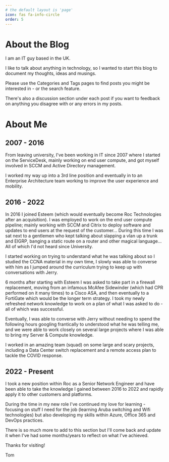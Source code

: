 ```yaml
---
# the default layout is 'page'
icon: fas fa-info-circle
order: 5
---
```


# About the Blog 

I am an IT guy based in the UK. 

I like to talk about anything in technology, so I wanted to start this blog to document my thoughts, ideas and musings. 

Please use the Categories and Tags pages to find posts you might be interested in - or the search feature. 

There's also a discussion section under each post if you want to feedback on anything you disagree with or any errors in my posts. 

# About Me

## 2007 - 2016

From leaving university, I've been working in IT since 2007 where I started on the ServiceDesk, mainly working on end user compute, and got myself involved in SCCM and Active Directory management. 

I worked my way up into a 3rd line position and eventually in to an Enterprise Architecture team working to improve the user experience and mobility. 

## 2016 - 2022

In 2016 I joined Esteem (which would eventually become Roc Technologies after an acquisition).  I was employed to work on the end user compute pipeline; mainly working with SCCM and Citrix to deploy software and updates to end users at the request of the customer...  During this time I was sat next to a gentlemen who kept talking about slapping a vlan up a trunk and EIGRP, banging a static route on a router and other magical language...  All of which I'd not heard since University.  

I started working on trying to understand what he was talking about so I studied the CCNA material in my own time, I slowly was able to converse with him as I jumped around the curriculum trying to keep up with conversations with Jerry.  

6 months after starting with Esteem I was asked to take part in a firewall replacement, moving from an infamous McAfee Sidewinder (which had CPR performed on it many times) to a Cisco ASA, and then eventually to a FortiGate which would be the longer term strategy.   I took my newly refreshed network knowledge to work on a plan of what I was asked to do - all of which was successful.

Eventually, I was able to converse with Jerry without needing to spend the following hours googling frantically to understood what he was telling me, and we were able to work closely on several large projects where I was able to bring my Server & Compute knowledge.  

I worked in an amazing team (squad) on some large and scary projects, including a Data Center switch replacement and a remote access plan to tackle the COVID response. 

## 2022 - Present

I took a new position within Roc as a Senior Network Engineer and have been able to take the knowledge I gained between 2016 to 2022 and rapidly apply it to other customers and platforms.  

During the time in my new role I've continued my love for learning - focusing on stuff I need for the job (learning Aruba switching and Wifi technologies) but also developing my skills within Azure, Office 365 and DevOps practices. 

There is so much more to add to this section but I'll come back and update it when I've had some months/years to reflect on what I've achieved. 



Thanks for visiting! 

Tom 